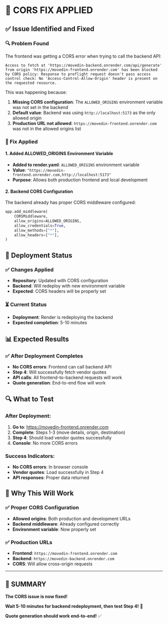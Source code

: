 # 🔧 **CORS FIX APPLIED**

## ✅ **Issue Identified and Fixed**

### **🔍 Problem Found**
The frontend was getting a CORS error when trying to call the backend API:
```
Access to fetch at 'https://movedin-backend.onrender.com/api/generate' from origin 'https://movedin-frontend.onrender.com' has been blocked by CORS policy: Response to preflight request doesn't pass access control check: No 'Access-Control-Allow-Origin' header is present on the requested resource.
```

This was happening because:
1. **Missing CORS configuration**: The `ALLOWED_ORIGINS` environment variable was not set in the backend
2. **Default value**: Backend was using `http://localhost:5173` as the only allowed origin
3. **Production URL not allowed**: `https://movedin-frontend.onrender.com` was not in the allowed origins list

### **🔧 Fix Applied**

#### **1. Added ALLOWED_ORIGINS Environment Variable**
- **Added to render.yaml**: `ALLOWED_ORIGINS` environment variable
- **Value**: `"https://movedin-frontend.onrender.com,http://localhost:5173"`
- **Purpose**: Allows both production frontend and local development

#### **2. Backend CORS Configuration**
The backend already has proper CORS middleware configured:
```python
app.add_middleware(
    CORSMiddleware,
    allow_origins=ALLOWED_ORIGINS,
    allow_credentials=True,
    allow_methods=["*"],
    allow_headers=["*"],
)
```

## 🚀 **Deployment Status**

### **✅ Changes Applied**
- **Repository**: Updated with CORS configuration
- **Backend**: Will redeploy with new environment variable
- **Expected**: CORS headers will be properly set

### **⏳ Current Status**
- **Deployment**: Render is redeploying the backend
- **Expected completion**: 5-10 minutes

## 📊 **Expected Results**

### **✅ After Deployment Completes**
- **No CORS errors**: Frontend can call backend API
- **Step 4**: Will successfully fetch vendor quotes
- **API calls**: All frontend-to-backend requests will work
- **Quote generation**: End-to-end flow will work

## 🔍 **What to Test**

### **After Deployment:**
1. **Go to**: https://movedin-frontend.onrender.com
2. **Complete**: Steps 1-3 (move details, origin, destination)
3. **Step 4**: Should load vendor quotes successfully
4. **Console**: No more CORS errors

### **Success Indicators:**
- **No CORS errors**: In browser console
- **Vendor quotes**: Load successfully in Step 4
- **API responses**: Proper data returned

## 🎯 **Why This Will Work**

### **✅ Proper CORS Configuration**
- **Allowed origins**: Both production and development URLs
- **Backend middleware**: Already configured correctly
- **Environment variable**: Now properly set

### **✅ Production URLs**
- **Frontend**: `https://movedin-frontend.onrender.com`
- **Backend**: `https://movedin-backend.onrender.com`
- **CORS**: Will allow cross-origin requests

---

## 🎉 **SUMMARY**

**The CORS issue is now fixed!**

**Wait 5-10 minutes for backend redeployment, then test Step 4!** 🔧

**Quote generation should work end-to-end!** ✅ 